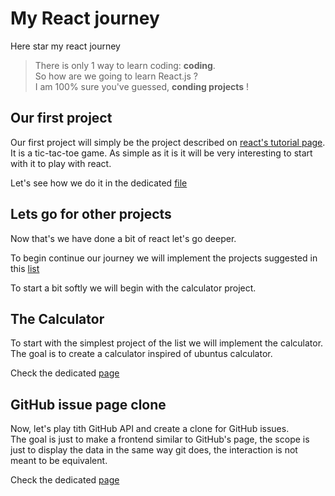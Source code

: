 # My React journey

Here star my react journey

> There is only 1 way to learn coding: **coding**.  
So how are we going to learn React.js ?  
I am 100% sure you've guessed, **conding projects** !

## Our first project

Our first project will simply be the project described on [react's tutorial page](https://reactjs.org/tutorial/tutorial.html).  
It is a tic-tac-toe game. As simple as it is it will be very interesting to start with it to play with react.

Let's see how we do it in the dedicated [file](./tic-tac-toe/tic-tac-toe.md)

## Lets go for other projects

Now that's we have done a bit of react let's go deeper.

To begin continue our journey we will implement the projects suggested in this [list](https://www.upgrad.com/blog/react-project-ideas-topics-beginners)

To start a bit softly we will begin with the calculator project.

## The Calculator

To start with the simplest project of the list we will implement the calculator.
The goal is to create a calculator inspired of ubuntus calculator.

Check the dedicated [page](./calculator/calculator.md)

## GitHub issue page clone

Now, let's play tith GitHub API and create a clone for GitHub issues.  
The goal is just to make a frontend similar to GitHub's page, the scope is just to display the data in the same way git does, the interaction is not meant to be equivalent.

Check the dedicated [page](./git-issues/git-issues.md)